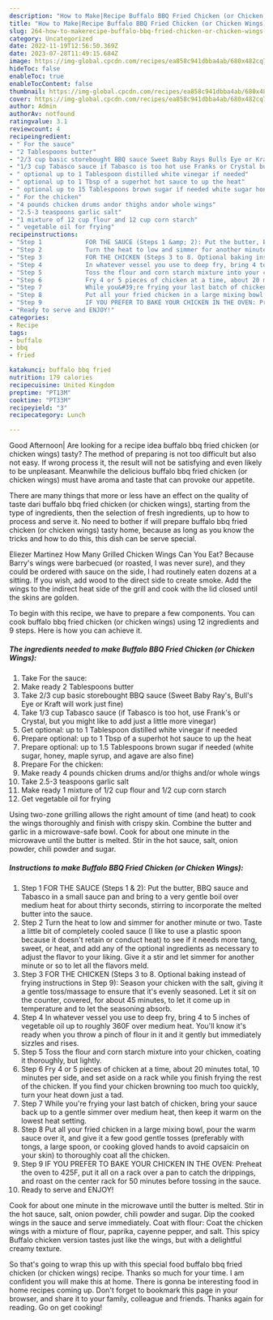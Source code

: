 ```yaml
---
description: "How to Make|Recipe Buffalo BBQ Fried Chicken (or Chicken Wings) {That is Delicious"
title: "How to Make|Recipe Buffalo BBQ Fried Chicken (or Chicken Wings) {That is Delicious"
slug: 264-how-to-makerecipe-buffalo-bbq-fried-chicken-or-chicken-wings-that-is-delicious
category: Uncategorized
date: 2022-11-19T12:56:50.369Z
date: 2023-07-28T11:49:15.684Z
image: https://img-global.cpcdn.com/recipes/ea858c941dbba4ab/680x482cq70/buffalo-bbq-fried-chicken-or-chicken-wings-recipe-main-photo.jpg
hideToc: false
enableToc: true
enableTocContent: false
thumbnail: https://img-global.cpcdn.com/recipes/ea858c941dbba4ab/680x482cq70/buffalo-bbq-fried-chicken-or-chicken-wings-recipe-main-photo.jpg
cover: https://img-global.cpcdn.com/recipes/ea858c941dbba4ab/680x482cq70/buffalo-bbq-fried-chicken-or-chicken-wings-recipe-main-photo.jpg
author: Admin
authorAv: notfound
ratingvalue: 3.1
reviewcount: 4
recipeingredient:
- " For the sauce"
- "2 Tablespoons butter"
- "2/3 cup basic storebought BBQ sauce Sweet Baby Rays Bulls Eye or Kraft will work just fine"
- "1/3 cup Tabasco sauce if Tabasco is too hot use Franks or Crystal but you might like to add just a little more vinegar"
- " optional up to 1 Tablespoon distilled white vinegar if needed"
- " optional up to 1 Tbsp of a superhot hot sauce to up the heat"
- " optional up to 15 Tablespoons brown sugar if needed white sugar honey maple syrup and agave are also fine"
- " For the chicken"
- "4 pounds chicken drums andor thighs andor whole wings"
- "2.5-3 teaspoons garlic salt"
- "1 mixture of 12 cup flour and 12 cup corn starch"
- " vegetable oil for frying"
recipeinstructions:
- "Step 1            FOR THE SAUCE (Steps 1 &amp; 2): Put the butter, BBQ sauce and Tabasco in a small sauce pan and bring to a very gentle boil over medium heat for about thirty seconds, stirring to incorporate the melted butter into the sauce."
- "Step 2            Turn the heat to low and simmer for another minute or two. Taste a little bit of completely cooled sauce (I like to use a plastic spoon because it doesn&#39;t retain or conduct heat) to see if it needs more tang, sweet, or heat, and add any of the optional ingredients as necessary to adjust the flavor to your liking. Give it a stir and let simmer for another minute or so to let all the flavors meld."
- "Step 3            FOR THE CHICKEN (Steps 3 to 8. Optional baking instead of frying instructions in Step 9): Season your chicken with the salt, giving it a gentle toss/massage to ensure that it&#39;s evenly seasoned. Let it sit on the counter, covered, for about 45 minutes, to let it come up in temperature and to let the seasoning absorb."
- "Step 4            In whatever vessel you use to deep fry, bring 4 to 5 inches of vegetable oil up to roughly 360F over medium heat. You&#39;ll know it&#39;s ready when you throw a pinch of flour in it and it gently but immediately sizzles and rises."
- "Step 5            Toss the flour and corn starch mixture into your chicken, coating it thoroughly, but lightly."
- "Step 6            Fry 4 or 5 pieces of chicken at a time, about 20 minutes total, 10 minutes per side, and set aside on a rack while you finish frying the rest of the chicken. If you find your chicken browning too much too quickly, turn your heat down just a tad."
- "Step 7            While you&#39;re frying your last batch of chicken, bring your sauce back up to a gentle simmer over medium heat, then keep it warm on the lowest heat setting."
- "Step 8            Put all your fried chicken in a large mixing bowl, pour the warm sauce over it, and give it a few good gentle tosses (preferably with tongs, a large spoon, or cooking gloved hands to avoid capsaicin on your skin) to thoroughly coat all the chicken."
- "Step 9            IF YOU PREFER TO BAKE YOUR CHICKEN IN THE OVEN: Preheat the oven to 425F, put it all on a rack over a pan to catch the drippings, and roast on the center rack for 50 minutes before tossing in the sauce."
- "Ready to serve and ENJOY!"
categories:
- Recipe
tags:
- buffalo
- bbq
- fried

katakunci: buffalo bbq fried 
nutrition: 179 calories
recipecuisine: United Kingdom
preptime: "PT13M"
cooktime: "PT33M"
recipeyield: "3"
recipecategory: Lunch

---
```



Good Afternoon| Are looking for a recipe idea buffalo bbq fried chicken (or chicken wings) tasty? The method of preparing is not too difficult but also not easy. If wrong process it, the result will not be satisfying and even likely to be unpleasant. Meanwhile the delicious buffalo bbq fried chicken (or chicken wings) must have aroma and taste that can provoke our appetite.






There are many things that more or less have an effect on the quality of taste dari buffalo bbq fried chicken (or chicken wings), starting from the type of ingredients, then the selection of fresh ingredients, up to how to process and serve it. No need to bother if will prepare buffalo bbq fried chicken (or chicken wings) tasty home, because as long as you know the tricks and how to do this, this dish can be serve  special.


Eliezer Martinez How Many Grilled Chicken Wings Can You Eat? Because Barry&#39;s wings were barbecued (or roasted, I was never sure), and they could be ordered with sauce on the side, I had routinely eaten dozens at a sitting. If you wish, add wood to the direct side to create smoke. Add the wings to the indirect heat side of the grill and cook with the lid closed until the skins are golden.


To begin with this recipe, we have to prepare a few components. You can cook buffalo bbq fried chicken (or chicken wings) using 12 ingredients and 9 steps. Here is how you can achieve it.

<!--inarticleads1-->

##### The ingredients needed to make Buffalo BBQ Fried Chicken (or Chicken Wings):

1. Take  For the sauce:
1. Make ready 2 Tablespoons butter
1. Take 2/3 cup basic storebought BBQ sauce (Sweet Baby Ray&#39;s, Bull&#39;s Eye or Kraft will work just fine)
1. Take 1/3 cup Tabasco sauce (if Tabasco is too hot, use Frank&#39;s or Crystal, but you might like to add just a little more vinegar)
1. Get  optional: up to 1 Tablespoon distilled white vinegar if needed
1. Prepare  optional: up to 1 Tbsp of a superhot hot sauce to up the heat
1. Prepare  optional: up to 1.5 Tablespoons brown sugar if needed (white sugar, honey, maple syrup, and agave are also fine)
1. Prepare  For the chicken:
1. Make ready 4 pounds chicken drums and/or thighs and/or whole wings
1. Take 2.5-3 teaspoons garlic salt
1. Make ready 1 mixture of 1/2 cup flour and 1/2 cup corn starch
1. Get  vegetable oil for frying


Using two-zone grilling allows the right amount of time (and heat) to cook the wings thoroughly and finish with crispy skin. Combine the butter and garlic in a microwave-safe bowl. Cook for about one minute in the microwave until the butter is melted. Stir in the hot sauce, salt, onion powder, chili powder and sugar. 

<!--inarticleads2-->

##### Instructions to make Buffalo BBQ Fried Chicken (or Chicken Wings):

1. Step 1            FOR THE SAUCE (Steps 1 &amp; 2): Put the butter, BBQ sauce and Tabasco in a small sauce pan and bring to a very gentle boil over medium heat for about thirty seconds, stirring to incorporate the melted butter into the sauce.
1. Step 2            Turn the heat to low and simmer for another minute or two. Taste a little bit of completely cooled sauce (I like to use a plastic spoon because it doesn&#39;t retain or conduct heat) to see if it needs more tang, sweet, or heat, and add any of the optional ingredients as necessary to adjust the flavor to your liking. Give it a stir and let simmer for another minute or so to let all the flavors meld.
1. Step 3            FOR THE CHICKEN (Steps 3 to 8. Optional baking instead of frying instructions in Step 9): Season your chicken with the salt, giving it a gentle toss/massage to ensure that it&#39;s evenly seasoned. Let it sit on the counter, covered, for about 45 minutes, to let it come up in temperature and to let the seasoning absorb.
1. Step 4            In whatever vessel you use to deep fry, bring 4 to 5 inches of vegetable oil up to roughly 360F over medium heat. You&#39;ll know it&#39;s ready when you throw a pinch of flour in it and it gently but immediately sizzles and rises.
1. Step 5            Toss the flour and corn starch mixture into your chicken, coating it thoroughly, but lightly.
1. Step 6            Fry 4 or 5 pieces of chicken at a time, about 20 minutes total, 10 minutes per side, and set aside on a rack while you finish frying the rest of the chicken. If you find your chicken browning too much too quickly, turn your heat down just a tad.
1. Step 7            While you&#39;re frying your last batch of chicken, bring your sauce back up to a gentle simmer over medium heat, then keep it warm on the lowest heat setting.
1. Step 8            Put all your fried chicken in a large mixing bowl, pour the warm sauce over it, and give it a few good gentle tosses (preferably with tongs, a large spoon, or cooking gloved hands to avoid capsaicin on your skin) to thoroughly coat all the chicken.
1. Step 9            IF YOU PREFER TO BAKE YOUR CHICKEN IN THE OVEN: Preheat the oven to 425F, put it all on a rack over a pan to catch the drippings, and roast on the center rack for 50 minutes before tossing in the sauce.
1. Ready to serve and ENJOY!

Cook for about one minute in the microwave until the butter is melted. Stir in the hot sauce, salt, onion powder, chili powder and sugar. Dip the cooked wings in the sauce and serve immediately. Coat with flour: Coat the chicken wings with a mixture of flour, paprika, cayenne pepper, and salt. This spicy Buffalo chicken version tastes just like the wings, but with a delightful creamy texture. 

So that's going to wrap this up with this special food buffalo bbq fried chicken (or chicken wings) recipe. Thanks so much for your time. I am confident you will make this at home. There is gonna be interesting food in home recipes coming up. Don't forget to bookmark this page in your browser, and share it to your family, colleague and friends. Thanks again for reading. Go on get cooking!
